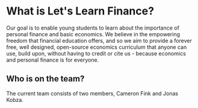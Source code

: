 # What is Let's Learn Finance?
Our goal is to enable young students to learn about the importance of personal finance and basic economics. We believe in the empowering freedom that financial education offers, and so we aim to provide a forever free, well designed, open-source economics curriculum that anyone can use, build upon, without having to credit or cite us - because economics and personal finance is for everyone.

## Who is on the team?
The current team consists of two members, Cameron Fink and Jonas Kobza.
